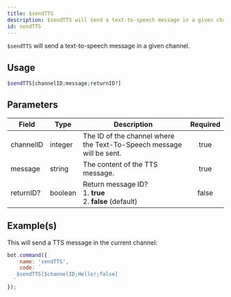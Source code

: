 ```yaml
---
title: $sendTTS
description: $sendTTS will send a text-to-speech message in a given channel.
id: sendTTS
---
```


`$sendTTS` will send a text-to-speech message in a given channel.

## Usage

```php
$sendTTS[channelID;message;returnID?]
```

## Parameters

| Field     | Type    | Description                                                          | Required |
| --------- | ------- | -------------------------------------------------------------------- | :------: |
| channelID | integer | The ID of the channel where the Text-To-Speech message will be sent. |   true   |
| message   | string  | The content of the TTS message.                                      |   true   |
| returnID? | boolean | Return message ID?  <br /> 1. **true** <br /> 2. **false** (default) |  false   |

## Example(s)

This will send a TTS message in the current channel:

```javascript
bot.command({
    name: 'sendTTS',
    code: `
   $sendTTS[$channelID;Hello!;false]
  `
});
```